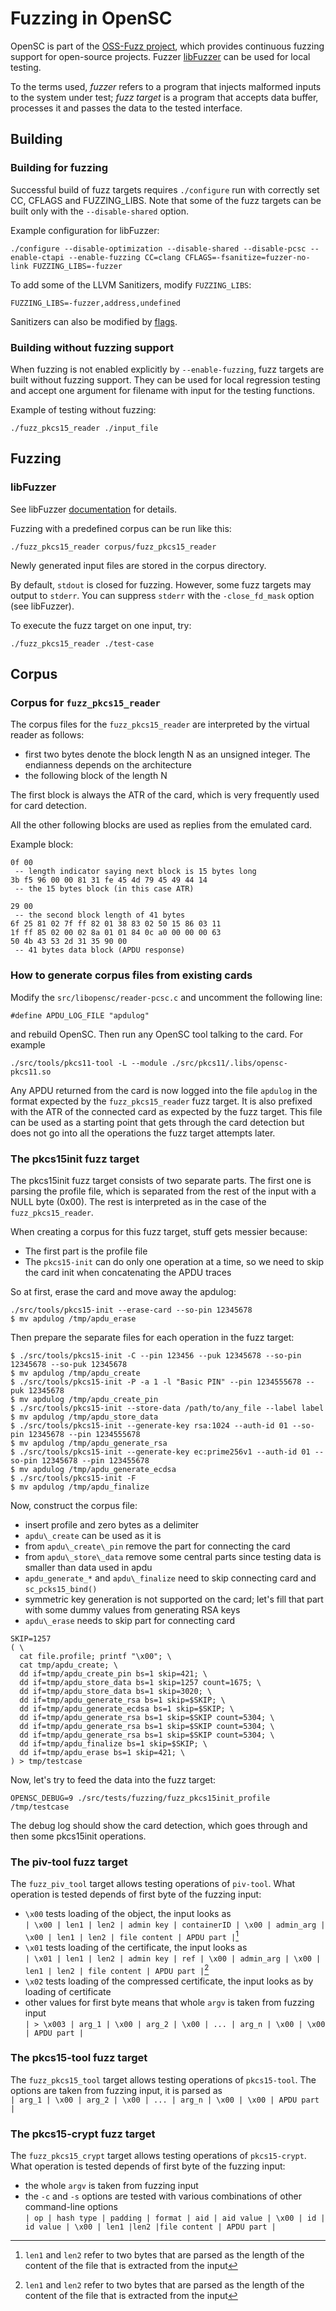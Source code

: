 # Fuzzing in OpenSC

OpenSC is part of the [OSS-Fuzz project](https://google.github.io/oss-fuzz/), which provides continuous fuzzing support for open-source projects.
Fuzzer [libFuzzer](https://llvm.org/docs/LibFuzzer.html) can be used for local testing.

To the terms used, _fuzzer_ refers to a program that injects malformed inputs to the system under test; _fuzz target_ is a program that accepts data buffer, processes it and passes the data to the tested interface.

## Building

### Building for fuzzing
Successful build of fuzz targets requires `./configure` run with correctly set CC, CFLAGS and FUZZING_LIBS. Note that some of the fuzz targets can be built only with the `--disable-shared` option.

Example configuration for libFuzzer:
```
./configure --disable-optimization --disable-shared --disable-pcsc --enable-ctapi --enable-fuzzing CC=clang CFLAGS=-fsanitize=fuzzer-no-link FUZZING_LIBS=-fuzzer
```

To add some of the LLVM Sanitizers, modify `FUZZING_LIBS`:  
```
FUZZING_LIBS=-fuzzer,address,undefined
```
Sanitizers can also be modified by [flags](https://github.com/google/sanitizers/wiki/SanitizerCommonFlags).

### Building without fuzzing support
When fuzzing is not enabled explicitly by `--enable-fuzzing`, fuzz targets are built without fuzzing support. They can be used for local regression testing and accept one argument for filename with input for the testing functions.

Example of testing without fuzzing:
```
./fuzz_pkcs15_reader ./input_file
```

## Fuzzing
### libFuzzer
See libFuzzer [documentation](https://llvm.org/docs/LibFuzzer.html) for details.

Fuzzing with a predefined corpus can be run like this:
```
./fuzz_pkcs15_reader corpus/fuzz_pkcs15_reader 
```
Newly generated input files are stored in the corpus directory.

By default, `stdout` is closed for fuzzing. However, some fuzz targets may output to `stderr`. You can suppress `stderr` with the `-close_fd_mask` option (see libFuzzer).

To execute the fuzz target on one input, try:
```
./fuzz_pkcs15_reader ./test-case
```

## Corpus

### Corpus for `fuzz_pkcs15_reader`

The corpus files for the `fuzz_pkcs15_reader` are interpreted by the virtual
reader as follows:

 * first two bytes denote the block length N as an unsigned integer. The endianness
   depends on the architecture
 * the following block of the length N

The first block is always the ATR of the card, which is very frequently used
for card detection.

All the other following blocks are used as replies from the emulated card.

Example block:
```
0f 00
 -- length indicator saying next block is 15 bytes long
3b f5 96 00 00 81 31 fe 45 4d 79 45 49 44 14
 -- the 15 bytes block (in this case ATR)

29 00
 -- the second block length of 41 bytes
6f 25 81 02 7f ff 82 01 38 83 02 50 15 86 03 11
1f ff 85 02 00 02 8a 01 01 84 0c a0 00 00 00 63
50 4b 43 53 2d 31 35 90 00
 -- 41 bytes data block (APDU response)
```

### How to generate corpus files from existing cards

Modify the `src/libopensc/reader-pcsc.c` and uncomment the following line:
```
#define APDU_LOG_FILE "apdulog"
```
and rebuild OpenSC. Then run any OpenSC tool talking to the card. For example
```
./src/tools/pkcs11-tool -L --module ./src/pkcs11/.libs/opensc-pkcs11.so
```
Any APDU returned from the card is now logged into the file `apdulog` in the
format expected by the `fuzz_pkcs15_reader`  fuzz target. It is also prefixed with
the ATR of the connected card as expected by the fuzz target. This file can be used
as a starting point that gets through the card detection but does not go into
all the operations the fuzz target attempts later.

### The pkcs15init fuzz target

The pkcs15init fuzz target consists of two separate parts. The first one is parsing
the profile file, which is separated from the rest of the input with a NULL
byte (0x00). The rest is interpreted as in the case of the `fuzz_pkcs15_reader`.

When creating a corpus for this fuzz target, stuff gets messier because:

 * The first part is the profile file
 * The `pkcs15-init` can do only one operation at a time, so we need to skip the
   card init when concatenating the APDU traces

So at first, erase the card and move away the apdulog:
```
./src/tools/pkcs15-init --erase-card --so-pin 12345678
$ mv apdulog /tmp/apdu_erase
```
Then prepare the separate files for each operation in the fuzz target:
```
$ ./src/tools/pkcs15-init -C --pin 123456 --puk 12345678 --so-pin 12345678 --so-puk 12345678
$ mv apdulog /tmp/apdu_create
$ ./src/tools/pkcs15-init -P -a 1 -l "Basic PIN" --pin 1234555678 --puk 12345678
$ mv apdulog /tmp/apdu_create_pin
$ ./src/tools/pkcs15-init --store-data /path/to/any_file --label label
$ mv apdulog /tmp/apdu_store_data
$ ./src/tools/pkcs15-init --generate-key rsa:1024 --auth-id 01 --so-pin 12345678 --pin 1234555678
$ mv apdulog /tmp/apdu_generate_rsa
$ ./src/tools/pkcs15-init --generate-key ec:prime256v1 --auth-id 01 --so-pin 12345678 --pin 123455678
$ mv apdulog /tmp/apdu_generate_ecdsa
$ ./src/tools/pkcs15-init -F
$ mv apdulog /tmp/apdu_finalize
```

Now, construct the corpus file:
* insert profile and zero bytes as a delimiter
* `apdu\_create` can be used as it is
* from `apdu\_create\_pin` remove the part for connecting the card
* from `apdu\_store\_data` remove some central parts since testing data is smaller than data used in apdu
* `apdu_generate_*` and `apdu\_finalize` need to skip connecting card and `sc_pcks15_bind()`
* symmetric key generation is not supported on the card; let's fill that part with some dummy values from generating RSA keys
* `apdu\_erase` needs to skip part for connecting card

```
SKIP=1257
( \
  cat file.profile; printf "\x00"; \
  cat tmp/apdu_create; \
  dd if=tmp/apdu_create_pin bs=1 skip=421; \
  dd if=tmp/apdu_store_data bs=1 skip=1257 count=1675; \
  dd if=tmp/apdu_store_data bs=1 skip=3020; \
  dd if=tmp/apdu_generate_rsa bs=1 skip=$SKIP; \
  dd if=tmp/apdu_generate_ecdsa bs=1 skip=$SKIP; \
  dd if=tmp/apdu_generate_rsa bs=1 skip=$SKIP count=5304; \
  dd if=tmp/apdu_generate_rsa bs=1 skip=$SKIP count=5304; \
  dd if=tmp/apdu_generate_rsa bs=1 skip=$SKIP count=5304; \
  dd if=tmp/apdu_finalize bs=1 skip=$SKIP; \
  dd if=tmp/apdu_erase bs=1 skip=421; \
) > tmp/testcase
```

Now, let's try to feed the data into the fuzz target:
```
OPENSC_DEBUG=9 ./src/tests/fuzzing/fuzz_pkcs15init_profile /tmp/testcase
```
The debug log should show the card detection, which goes through and then some
pkcs15init operations.

### The piv-tool fuzz target

The `fuzz_piv_tool` target allows testing operations of `piv-tool`. What operation is tested depends of first byte of the fuzzing input:

* `\x00` tests loading of the object, the input looks as\
`| \x00 | len1 | len2 | admin key | containerID | \x00 | admin_arg | \x00 | len1 | len2 | file content | APDU part |`[^1]
* `\x01` tests loading of the certificate, the input looks as\
`| \x01 | len1 | len2 | admin key | ref | \x00 | admin_arg | \x00 | len1 | len2 | file content | APDU part |`[^1]
* `\x02` tests loading of the compressed certificate, the input looks as by loading of certificate
* other values for first byte means that whole `argv` is taken from fuzzing input\
`| > \x003 | arg_1 | \x00 | arg_2 | \x00 | ... | arg_n | \x00 | \x00 | APDU part |`

### The pkcs15-tool fuzz target

The `fuzz_pkcs15_tool` target allows testing operations of `pkcs15-tool`. The options are taken from fuzzing input, it is parsed as\
`| arg_1 | \x00 | arg_2 | \x00 | ... | arg_n | \x00 | \x00 | APDU part |`

[^1]: `len1` and `len2` refer to two bytes that are parsed as the length of the content of the file that is extracted from the input

### The pkcs15-crypt fuzz target

The `fuzz_pkcs15_crypt` target allows testing operations of `pkcs15-crypt`. What operation is tested depends of first byte of the fuzzing input:

* the whole `argv` is taken from fuzzing input
* the `-c` and `-s` options are tested with various combinations of other command-line options\
`| op | hash type | padding | format | aid | aid value | \x00 | id | id value | \x00 | len1 |len2 |file content | APDU part |`
